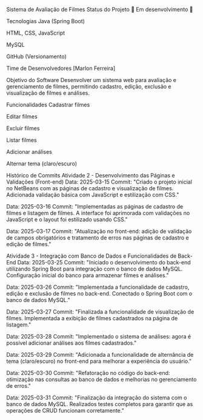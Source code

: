 Sistema de Avaliação de Filmes
Status do Projeto
🚧 Em desenvolvimento 🚧

Tecnologias
Java (Spring Boot)

HTML, CSS, JavaScript

MySQL

GitHub (Versionamento)

Time de Desenvolvedores
[Marlon Ferreira]

Objetivo do Software
Desenvolver um sistema web para avaliação e gerenciamento de filmes, permitindo cadastro, edição, exclusão e visualização de filmes e análises.

Funcionalidades
Cadastrar filmes

Editar filmes

Excluir filmes

Listar filmes

Adicionar análises

Alternar tema (claro/escuro)

Histórico de Commits
Atividade 2 - Desenvolvimento das Páginas e Validações (Front-end)
Data: 2025-03-15
Commit: "Criado o projeto inicial no NetBeans com as páginas de cadastro e visualização de filmes. Adicionada validação básica com JavaScript e estilização com CSS."

Data: 2025-03-16
Commit: "Implementadas as páginas de cadastro de filmes e listagem de filmes. A interface foi aprimorada com validações no JavaScript e o layout foi estilizado usando CSS."

Data: 2025-03-17
Commit: "Atualização no front-end: adição de validação de campos obrigatórios e tratamento de erros nas páginas de cadastro e edição de filmes."

Atividade 3 - Integração com Banco de Dados e Funcionalidades de Back-End
Data: 2025-03-25
Commit: "Iniciado o desenvolvimento do back-end utilizando Spring Boot para integração com o banco de dados MySQL. Configuração inicial do banco para armazenar filmes e análises."

Data: 2025-03-26
Commit: "Implementada a funcionalidade de cadastro, edição e exclusão de filmes no back-end. Conectado o Spring Boot com o banco de dados MySQL."

Data: 2025-03-27
Commit: "Finalizada a funcionalidade de visualização de filmes. Implementada a exibição de filmes cadastrados na página de listagem."

Data: 2025-03-28
Commit: "Implementado o sistema de análises: agora é possível adicionar análises aos filmes cadastrados."

Data: 2025-03-29
Commit: "Adicionada a funcionalidade de alternância de tema (claro/escuro) no front-end para melhorar a experiência do usuário."

Data: 2025-03-30
Commit: "Refatoração no código do back-end: otimização nas consultas ao banco de dados e melhorias no gerenciamento de erros."

Data: 2025-03-31
Commit: "Finalização da integração do sistema com o banco de dados MySQL. Realizados testes completos para garantir que as operações de CRUD funcionam corretamente."

